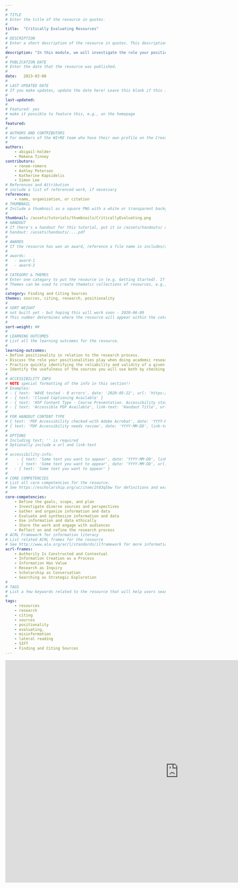 ```yaml
---
#
# TITLE
# Enter the title of the resource in quotes.
#
title:  "Critically Evaluating Resources"
#
# DESCRIPTION
# Enter a short description of the resource in quotes. This description will appear on the list page as a preview, but not on the tutorial/workshop itself.
#
description: "In this module, we will investigate the role your positionalities play in the research process as well as how to identify the reliability, validity, and usefulness of a given source.."
#
# PUBLICATION DATE
# Enter the date that the resource was published.
#
date:   2023-03-08
#
# LAST UPDATED DATE
# If you make updates, update the date here! Leave this blank if this is being published for the first time.
#
last-updated:
#
# Featured: yes
# make it possible to feature this, e.g., on the homepage
#
featured: 
#
# AUTHORS AND CONTRIBUTORS
# For members of the WI+RE team who have their own profile on the Creative Team page, enter the name as firstname-lastname (e.g. doug-worsham). For community partners who don't have their own profile on the WI+RE site, enter their name as Firstname Lastname (e.g. Gene Block). The names will appear in the order you enter them.
#
authors:
    - abigail-holder
    - Makena Tinney
contributors:
    - renee-romero
    - Ashley Peterson
    - Katherine Kapsidelis
    - Simon Lee
# References and Attribution
# include a list of referenced work, if necessary
references:
    - name, organization, or citation
# THUMBNAIL
# Include a thumbnail as a square PNG with a white or transparent background. Our standard dimensions are 250x250 px, but any size square will do. Thumbnails for tutorials go in /assets/tutorials/thumbnails/, and for workshops, /assets/workshops/thumbnails/.
#
thumbnail: /assets/tutorials/thumbnails/CriticallyEvaluating.png
# HANDOUT
# If there's a handout for this tutorial, put it in /assets/handouts/ and replace the three dots with the filename!
# handout: /assets/handouts/....pdf
#
# AWARDS
# If the resource has won an award, reference a file name in includes/awards/ without the .html. For example, if it was accepted to PRIMO, you would write "primo". If the award isn't in includes/awards, create a new award file!
#
# awards: 
#   - award-1
#   - award-2
#
# CATEGORY & THEMES
# Enter one category to put the resource in (e.g. Getting Started). If you enter a category that doesn't already exist, a new category will be created on the WI+RE site.
# Themes can be used to create thematic collections of resources, e.g., stem, etc.
#
category: Finding and Citing Sources
themes: sources, citing, research, positionality
#
# SORT WEIGHT
# not built yet - but hoping this will work soon - 2020-06-09
# This number determines where the resource will appear within the category. Larger numbers appear later within the category, and higher numbers appear earlier.
#
sort-weight: ##
#
# LEARNING OUTCOMES
# List all the learning outcomes for the resource.
#
learning-outcomes:
- Define positionality in relation to the research process.
- Discuss the role your positionalities play when doing academic research.
- Practice quickly identifying the reliability and validity of a given source given its type, methodology, publication, date, accuracy of sources cited, and other factors.
- Identify the usefulness of the sources you will use both by checking for their credibility and how the author’s findings or claims relate to your own ideas.
#
# ACCESSIBILITY INFO
# NOTE special formatting of the info in this section!!
# Examples:
# - { text: 'WAVE tested - 0 errors', date: '2020-05-22', url: 'https://wave.webaim.org/' }
# - { text: 'Closed Captioning Available' }
# - { text: 'H5P Content Type - Course Presentation. Accessibility status - Tested with no known problems', date: 'YYYY-MM-DD', url: 'https://h5p.org/documentation/installation/content-type-accessibility' }
# - { text: 'Accessible PDF Available', link-text: 'Handout Title', url: 'full-url' }
#
# FOR HANDOUT CONTENT TYPE
# { text: 'PDF Accessibility checked with Adobe Acrobat', date: 'YYYY-MM-DD' }
# { text: 'PDF Accessibility needs review', date: 'YYYY-MM-DD', link-text: 'Issue reported', url: 'link to issue' } 
#
# OPTIONS
# Including text: '' is required
# Optionally include a url and link-text
#
# accessibility-info:
#    - { text: 'Some text you want to appear', date: 'YYYY-MM-DD', link-text: 'The title of a link that appears next', url: #'https://uclalibrary.github.io/research-tips/full-url-here.html' }
#    - { text: 'Some text you want to appear', date: 'YYYY-MM-DD', url: 'https://uclalibrary.github.io/research-tips/full-url-here.html' }
#   - { text: 'Some text you want to appear' }
#
# CORE COMPETENCIES
# List all core competencies for the resource.
# See https://escholarship.org/uc/item/2t03q5bw for definitions and examples of each core competency
#
core-competencies:
    - Define the goals, scope, and plan
    - Investigate diverse sources and perspectives
    - Gather and organize information and data
    - Evaluate and synthesize information and data
    - Use information and data ethically 
    - Share the work and engage with audiences
    - Reflect on and refine the research process
# ACRL Framework for information literacy
# List related ACRL frames for the resource
# See http://www.ala.org/acrl/standards/ilframework for more information
acrl-frames:
    - Authority Is Constructed and Contextual
    - Information Creation as a Process
    - Information Has Value
    - Research as Inquiry
    - Scholarship as Conversation
    - Searching as Strategic Exploration
#
# TAGS
# List a few keywords related to the resource that will help users search for it.
#
tags:
    - resources
    - research
    - citing
    - sources
    - positionality
    - evaluating,
    - misinformation
    - lateral reading
    - SIFT
    - Finding and Citing Sources
---
```

<iframe src="https://uclabruinlearn.h5p.com/content/1291802613673599198/embed" width="1088" height="700" frameborder="0" allowfullscreen="allowfullscreen" allow="autoplay *; geolocation *; microphone *; camera *; midi *; encrypted-media *" aria-label="Critically Evaluating Resources"></iframe><script src="https://uclabruinlearn.h5p.com/js/h5p-resizer.js" charset="UTF-8"></script>
